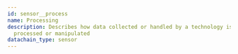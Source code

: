 ```yaml
---
id: sensor__process
name: Processing
description: Describes how data collected or handled by a technology is
  processed or manipulated
datachain_type: sensor
---
```

